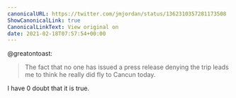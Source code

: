 ```yaml
---
canonicalURL: https://twitter.com/jmjordan/status/1362310357281173508
ShowCanonicalLink: true
CanonicalLinkText: View original on
date: 2021-02-18T07:57:54+00:00
---
```

@greatontoast:

> The fact that no one has issued a press release denying the trip leads me to think he really did fly to Cancun today.

I have 0 doubt that it is true.